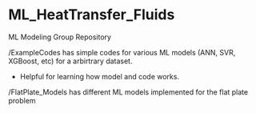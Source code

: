 # ML_HeatTransfer_Fluids
ML Modeling Group Repository

/ExampleCodes has simple codes for various ML models (ANN, SVR, XGBoost, etc) for a arbirtrary dataset. 
  - Helpful for learning how model and code works.

/FlatPlate_Models has different ML models implemented for the flat plate problem

